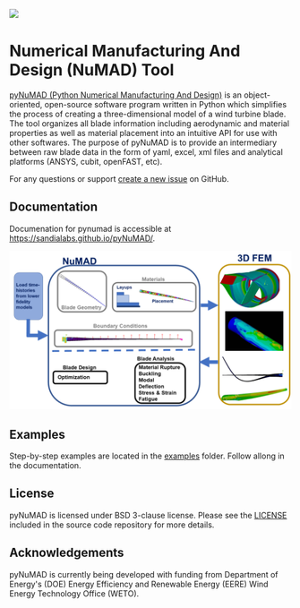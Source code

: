 ![](docs/source/_static/images/NuMAD-header.png) 
# Numerical Manufacturing And Design (NuMAD) Tool 
[pyNuMAD (Python Numerical Manufacturing And Design)]([XXX](https://github.com/sandialabs/pyNuMAD)) is an object-oriented, open-source software program written in Python which simplifies the process of creating a three-dimensional model of a wind turbine blade. The tool organizes all blade information including aerodynamic and material properties as well as material placement into an
intuitive API for use with other softwares. The purpose of pyNuMAD is to provide an intermediary between raw blade data in the form of yaml, excel, xml files and analytical platforms
(ANSYS, cubit, openFAST, etc).

For any questions or support [create a new issue](https://github.com/sandialabs/pyNuMAD/issues/new) on GitHub.

## Documentation
Documenation for pynumad is accessible at https://sandialabs.github.io/pyNuMAD/.

![](docs/_static/images/NuMADoverview.png)

## Examples

Step-by-step examples are located in the [examples](XXX) folder. Follow allong in the documentation.

## License

pyNuMAD is licensed under BSD 3-clause license. Please see the
[LICENSE](https://github.com/sandialabs/pyNuMAD/blob/main/LICENSE) included in
the source code repository for more details.

## Acknowledgements 

pyNuMAD is currently being developed with funding from Department of Energy's
(DOE) Energy Efficiency and Renewable Energy (EERE) Wind Energy Technology Office (WETO). 
